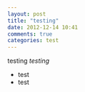 ```yaml
---
layout: post
title: "testing"
date: 2012-12-14 10:41
comments: true
categories: test
---
```





testing *testing*

- test
- test

